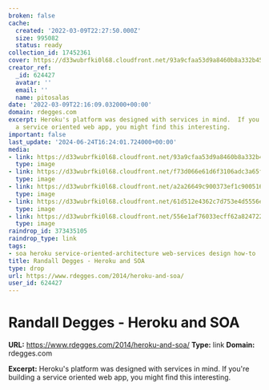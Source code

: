 ```yaml
---
broken: false
cache:
  created: '2022-03-09T22:27:50.000Z'
  size: 995082
  status: ready
collection_id: 17452361
cover: https://d33wubrfki0l68.cloudfront.net/93a9cfaa53d9a8460b8a332b45a03e800b22342f/fae5b/static/images/2014/large-warrior-sketch.jpg
creator_ref:
  _id: 624427
  avatar: ''
  email: ''
  name: pitosalas
date: '2022-03-09T22:16:09.032000+00:00'
domain: rdegges.com
excerpt: Heroku's platform was designed with services in mind.  If you're building
  a service oriented web app, you might find this interesting.
important: false
last_update: '2024-06-24T16:24:01.724000+00:00'
media:
- link: https://d33wubrfki0l68.cloudfront.net/93a9cfaa53d9a8460b8a332b45a03e800b22342f/fae5b/static/images/2014/large-warrior-sketch.jpg
  type: image
- link: https://d33wubrfki0l68.cloudfront.net/f73d066e61d6f3106adc3a65fe3f9439f186e926/51e3f/static/images/2014/sad-girl-sketch.jpg
  type: image
- link: https://d33wubrfki0l68.cloudfront.net/a2a26649c900373ef1c900516609b1e93477f0f9/c2d89/static/images/2014/thief-face-sketch.png
  type: image
- link: https://d33wubrfki0l68.cloudfront.net/61d512e4362c7d753e4d5556e6678b7978281aa9/e9b59/static/images/2014/plant-sketch.png
  type: image
- link: https://d33wubrfki0l68.cloudfront.net/556e1af76033ecff62a8247223d48313396bc361/9aa1d/static/images/2014/angry-tiger-sketch.jpg
  type: image
raindrop_id: 373435105
raindrop_type: link
tags:
- soa heroku service-oriented-architecture web-services design how-to
title: Randall Degges - Heroku and SOA
type: drop
url: https://www.rdegges.com/2014/heroku-and-soa/
user_id: 624427
---
```


# Randall Degges - Heroku and SOA

**URL:** https://www.rdegges.com/2014/heroku-and-soa/
**Type:** link
**Domain:** rdegges.com

**Excerpt:** Heroku's platform was designed with services in mind.  If you're building a service oriented web app, you might find this interesting.
